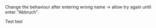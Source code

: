 Change the behaviour after entering wrong name -> allow try again until enter "Abbruch".

Test test
